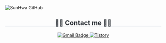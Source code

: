 <!--## Hi there 👋 -->
<div class="header">
      <img src="https://capsule-render.vercel.app/api?type=transparent&fontColor=F5C0CA&text=SunHwa%20GitHub%20&height=150&fontSize=60&descAlignY=75&descAlign=60" alt="SunHwa GitHub">
    </div>
<div align= "center">
    <h2 style="border-bottom: 1px solid #d8dee4; color: #282d33;"> 🧑‍💻 Contact me 🧑‍💻 </h2>
     <!-- Gmail 버튼 -->
  <a href="mailto:hbo1053@gmail.com">
    <img src="https://img.shields.io/badge/Gmail-EA4335?style=for-the-badge&logo=gmail&logoColor=white" alt="Gmail Badge"/>
  </a>

  <!-- Tistory 버튼 -->
  <a href="https://note-ash.tistory.com" target="_blank">
    <img src="https://img.shields.io/badge/Tech%20Blog-5E5E8C?style=for-the-badge&logo=tistory&logoColor=white" alt="Tistory"/>
  </a>
</div>
   

<!--
**ansunhwa/ansunhwa** is a ✨ _special_ ✨ repository because its `README.md` (this file) appears on your GitHub profile.

Here are some ideas to get you started:

- 🔭 I’m currently working on ...
- 🌱 I’m currently learning ...
- 👯 I’m looking to collaborate on ...
- 🤔 I’m looking for help with ...
- 💬 Ask me about ...
- 📫 How to reach me: ...
- 😄 Pronouns: ...
- ⚡ Fun fact: ...
-->
